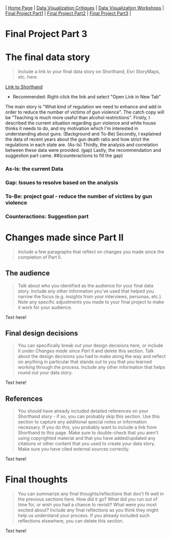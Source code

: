 | [Home Page](https://github.com/yasu24/Telling-Story-with-Data) | [Data Visualization Critiques](data-visualization-critiques.md) | [Data Visualization Workshops](data-visualization-workshops.md) | [Final Project Part1](final-project-part1.md) | [Final Project Part2](final-project-part2.md) | [Final Project Part3](final-project-part3.md) |

# Final Project Part 3

# The final data story
> Include a link to your final data story on Shorthand, Esri StoryMaps, etc. here. 

[Link to Shorthand](https://preview.shorthand.com/xzEWY7pV5FWxJA4Q)
* Recommended: Right-click the link and select "Open Link in New Tab"

The main story is "What kind of regulation we need to enhance and add in order to reduce the number of victims of gun violence".
The catch copy will be "Teaching is much more useful than alcohol restrictions".
Firstly, I described the current situation regarding gun violence and white house thinks it needs to do, and my motivation which I'm interested in understanding about guns. (Background and To-Be)
Secondly, I explained the data of recent years about the gun death ratio and how strict the regulations in each state are.  (As-Is)
Thirdly, the analysis and correlation between these data were provided. (gap)
Lastly, the recommendation and suggestion part came. ##(counteractions to fill the gap)

### As-Is: the current Data

### Gap: Issues to resolve based on the analysis

### To-Be: project goal - reduce the number of victims by gun violence

### Counteractions: Suggestion part


# Changes made since Part II
> Include a few paragraphs that reflect on changes you made since the completion of Part II. 



## The audience
> Talk about who you identified as the audience for your final data story.  Include any other information you've used that helped you narrow the focus (e.g. insights from your interviews, personas, etc.).  Note any specific adjustments you made to your final project to make it work for your audience.

Text here!

## Final design decisions
> You can specifically break out your design decisions here, or include it under *Changes made since Part II* and delete this section. Talk about the design decisions you had to make along the way and reflect on anything in particular that stands out to you that you learned working through the process.  Include any other information that helps round out your data story. 

Text here!

## References
> You should have already included detailed references on your Shorthand story - if so, you can probably skip this section.  Use this section to capture any additional special notes or information necessary.  If you do this, you probably want to include a link from Shorthand to this page. Make sure to double-check that you aren't using copyrighted material and that you have added/updated any citations or other content that you used to create your data story.  Make sure you have cited external sources correctly. 

Text here!

# Final thoughts
> You can summarize any final thoughts/reflections that don't fit well in the previous sections here.  How did it go?  What did you run out of time for, or wish you had a chance to revisit?  What were you most excited about?  Include any final reflections as you think they might help us understand your process.  If you already included such reflections elsewhere, you can delete this section. 

Text here!
